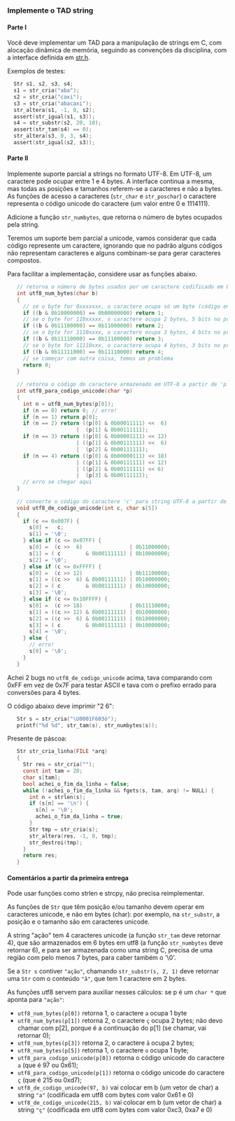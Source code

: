### Implemente o TAD string

#### Parte I

Você deve implementar um TAD para a manipulação de strings em C, com alocação dinâmica de memória, seguindo as convenções da disciplina, com a interface definida em [str.h](str.h).

Exemplos de testes:
```c
  Str s1, s2, s3, s4;
  s1 = str_cria("aba");
  s2 = str_cria("caxi");
  s3 = str_cria("abacaxi");
  str_altera(s1, -1, 0, s2);
  assert(str_igual(s1, s3));
  s4 = str_substr(s2, 20, 10);
  assert(str_tam(s4) == 0);
  str_altera(s3, 0, 3, s4);
  assert(str_igual(s2, s3));
```

#### Parte II

Implemente suporte parcial a strings no formato UTF-8. 
Em UTF-8, um caractere pode ocupar entre 1 e 4 bytes.
A interface continua a mesma, mas todas as posições e tamanhos referem-se a caracteres e não a bytes.
As funções de acesso a caracteres (`str_char` e `str_poschar`) o caractere representa o código unicode do caractere (um valor entre 0 e 1114111).

Adicione a função `str_numbytes`, que retorna o número de bytes ocupados pela string.

Teremos um suporte bem parcial a unicode, vamos considerar que cada código represente um caractere, ignorando que no padrão alguns códigos não representam caracteres e alguns combinam-se para gerar caracteres compostos.

Para facilitar a implementação, considere usar as funções abaixo.

```c
   // retorna o número de bytes usados por um caractere codificado em UTF8 iniciando pelo byte em 'b'
   int utf8_num_bytes(char b)
   {
     // se o byte for 0xxxxxxx, o caractere ocupa só um byte (código entre 0000 e 007F)
     if ((b & 0b10000000) == 0b00000000) return 1;
     // se o byte for 110xxxxx, o caractere ocupa 2 bytes, 5 bits no primeiro e 6 no segundo (0080 a 07FF)
     if ((b & 0b11100000) == 0b11000000) return 2;
     // se o byte for 1110xxxx, o caractere ocupa 3 bytes, 4 bits no primeiro e 6 nos outros (0800 a FFFF)
     if ((b & 0b11110000) == 0b11100000) return 3;
     // se o byte for 11110xxx, o caractere ocupa 4 bytes, 3 bits no primeiro e 6 nos outros (10000 a 10FFFF)
     if ((b & 0b11111000) == 0b11110000) return 4;
     // se começar com outra coisa, temos um problema
     return 0;
   }
   
   // retorna o código do caractere armazenado em UTF-8 a partir de 'p'
   int utf8_para_codigo_unicode(char *p)
   {
     int n = utf8_num_bytes(p[0]);
     if (n == 0) return 0; // erro!
     if (n == 1) return p[0];
     if (n == 2) return ((p[0] & 0b00011111) <<  6) 
                      |  (p[1] & 0b00111111);
     if (n == 3) return ((p[0] & 0b00001111) << 12)
                      | ((p[1] & 0b00111111) <<  6)
                      |  (p[2] & 0b00111111);
     if (n == 4) return ((p[0] & 0b00000111) << 18)
                      | ((p[1] & 0b00111111) << 12)
                      | ((p[2] & 0b00111111) << 6)
                      |  (p[3] & 0b00111111);
     // erro se chegar aqui
   }
   
   // converte o código do caractere 'c' para string UTF-8 a partir de 's' (que tem que ter espaço para 5 char)
   void utf8_de_codigo_unicode(int c, char s[5])
   {
     if (c <= 0x007F) {
       s[0] =   c;
       s[1] = '\0';
     } else if (c <= 0x07FF) {
       s[0] =  (c >>  6)               | 0b11000000;
       s[1] = ( c        & 0b00111111) | 0b10000000;
       s[2] = '\0';
     } else if (c <= 0xFFFF) {
       s[0] =  (c >> 12)               | 0b11100000;
       s[1] = ((c >>  6) & 0b00111111) | 0b10000000;
       s[2] = ( c        & 0b00111111) | 0b10000000;
       s[3] = '\0';
     } else if (c <= 0x10FFFF) {
       s[0] =  (c >> 18)               | 0b11110000;
       s[1] = ((c >> 12) & 0b00111111) | 0b10000000;
       s[2] = ((c >>  6) & 0b00111111) | 0b10000000;
       s[3] = ( c        & 0b00111111) | 0b10000000;
       s[4] = '\0';
     } else {
       // erro!
       s[0] = '\0';
     }
   }
```

Achei 2 bugs no `utf8_de_codigo_unicode` acima, tava comparando com 0xFF em vez de 0x7F para testar ASCII e tava com o prefixo errado para conversões para 4 bytes.

O código abaixo deve imprimir "2 6":
```c
   Str s = str_cria("\U0001F603ó");
   printf("%d %d", str_tam(s), str_numbytes(s));
```

Presente de páscoa:
```c
   Str str_cria_linha(FILE *arq)
   {
     Str res = str_cria("");
     const int tam = 20;
     char s[tam];
     bool achei_o_fim_da_linha = false;
     while (!achei_o_fim_da_linha && fgets(s, tam, arq) != NULL) {
       int n = strlen(s);
       if (s[n] == '\n') {
         s[n] = '\0';
         achei_o_fim_da_linha = true;
       }
       Str tmp = str_cria(s);
       str_altera(res, -1, 0, tmp);
       str_destroi(tmp);
     }
     return res;
   }
```

#### Comentários a partir da primeira entrega

Pode usar funções como strlen e strcpy, não precisa reimplementar.

As funções de `Str` que têm posição e/ou tamanho devem operar em caracteres unicode, e não em bytes (char): por exemplo, na `str_substr`, a posição e o tamanho são em caracteres unicode.

A string "ação" tem 4 caracteres unicode (a função `str_tam` deve retornar 4), que são armazenados em 6 bytes em utf8 (a função `str_numbytes` deve retornar 6), e para ser armazenada como uma string C, precisa de uma região com pelo menos 7 bytes, para caber também o '\0'.

Se a `Str s` contiver `"ação"`, chamando `str_substr(s, 2, 1)` deve retornar uma `Str` com o conteúdo `"ã"`, que tem 1 caractere em 2 bytes.

As funções utf8 servem para auxiliar nesses cálculos: se p é um `char *` que aponta para `"ação"`:
- `utf8_num_bytes(p[0])` retorna 1, o caractere `a` ocupa 1 byte
- `utf8_num_bytes(p[1])` retorna 2, o caractere `ç` ocupa 2 bytes; não devo chamar com p[2], porque é a continuação do p[1] (se chamar, vai retornar 0); 
- `utf8_num_bytes(p[3])` retorna 2, o caractere `ã` ocupa 2 bytes;
- `utf8_num_bytes(p[5])` retorna 1, o caractere `o` ocupa 1 byte;
- `utf8_para_codigo_unicode(p[0])` retorna o código unicode do caractere `a` (que é 97 ou 0x61);
- `utf8_para_codigo_unicode(p[1])` retorna o código unicode do caractere `ç` (que é 215 ou 0xd7);
- `utf8_de_codigo_unicode(97, b)` vai colocar em b (um vetor de char) a string `"a"` (codificada em utf8 com bytes com valor 0x61 e 0)
- `utf8_de_codigo_unicode(215, b)` vai colocar em b (um vetor de char) a string `"ç"` (codificada em utf8 com bytes com valor 0xc3, 0xa7 e 0)

